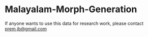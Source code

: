 # Malayalam-Morph-Generation

If anyone wants to use this data for research work, please contact prem.jb@gmail.com
